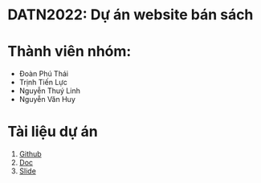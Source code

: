 # DATN2022: Dự án website bán sách
# Thành viên nhóm:<br>
* Đoàn Phú Thái <br>
* Trịnh Tiến Lực <br>
* Nguyễn Thuý Linh <br>
* Nguyễn Văn Huy <br>
# Tài liệu dự án
1. [Github](http://~)
2. [Doc](http://~)
3. [Slide](http://~)
